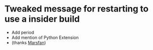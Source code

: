 # Tweaked message for restarting to use a insider build

* Add period
* Add mention of Python Extension
* (thanks [Marsfan](https://github.com/Marsfan))

